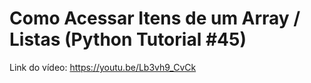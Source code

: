 # Como Acessar Itens de um Array / Listas (Python Tutorial #45)

Link do vídeo: https://youtu.be/Lb3vh9_CvCk
